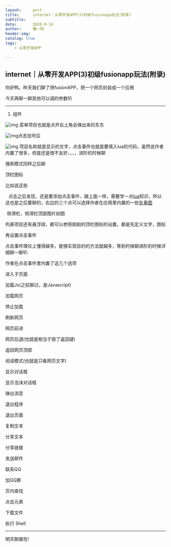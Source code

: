 ```yaml
---
layout:     post
title:      internet｜从零开发APP(3)初级fusionapp玩法(附录)
subtitle:   
date:       2020-9-14
author:     廉一鸣
header-img: 
catalog: true
tags:
    - 从零开发APP

---
```


## internet｜从零开发APP(3)初级fusionapp玩法(附录)

你好鸭，昨天我们聊了用fusionAPP，把一个网页封装成一个应用 

今天再聊一聊其他可以调的参数叭

------

1. 组件

![img](https://mmbiz.qpic.cn/mmbiz_jpg/tMsLbdfwxoOjyUkY6ib6cEuOq9q52kibTAibXf61BRm6YsMM1VZoBEFKDMcCIPAu8ticL7pWEIth1UqHcqdex4XP9g/640?wx_fmt=jpeg&tp=webp&wxfrom=5&wx_lazy=1&wx_co=1)
菜单项目也就是点开右上角会弹出来的东东

![img](https://mmbiz.qpic.cn/mmbiz_jpg/tMsLbdfwxoOjyUkY6ib6cEuOq9q52kibTAxBlXja3jQ7rHicpGDs9VFoAj9jFxnpgGLwpbziaKddXgDVQhOHrRx4aQ/640?wx_fmt=jpeg&tp=webp&wxfrom=5&wx_lazy=1&wx_co=1)点击加号后

![img](https://mmbiz.qpic.cn/mmbiz_jpg/tMsLbdfwxoOjyUkY6ib6cEuOq9q52kibTAFUYz376w0C0IXGT6Ju8fOMUQ2N0qGEtDdtYLPIV9hbkI3HWb8uiahdw/640?wx_fmt=jpeg&tp=webp&wxfrom=5&wx_lazy=1&wx_co=1)
项目名称就是显示的文字，点击事件也就是要填入lua的代码，虽然说作者内置了很多，但是还是很不友好，，，，进阶的时候聊

搜索模式同样之后聊

顶栏图标

比如说这些

![img](data:image/gif;base64,iVBORw0KGgoAAAANSUhEUgAAAAEAAAABCAYAAAAfFcSJAAAADUlEQVQImWNgYGBgAAAABQABh6FO1AAAAABJRU5ErkJggg==)
![img](data:image/gif;base64,iVBORw0KGgoAAAANSUhEUgAAAAEAAAABCAYAAAAfFcSJAAAADUlEQVQImWNgYGBgAAAABQABh6FO1AAAAABJRU5ErkJggg==)
点击之后发现，还是要添加点击事件，跟上面一样，需要学一点[lua](https://mp.weixin.qq.com/s?__biz=MzI4Nzc2MzA3OQ==&mid=2247484791&idx=3&sn=60b4a45d56f88dbee6e04301289a72a9&scene=21#wechat_redirect)知识，所以这也是之后要聊的，右边的三个点可以选择作者在应用里内置的一些[矢量图](https://mp.weixin.qq.com/s?__biz=MzI4Nzc2MzA3OQ==&mid=2247485062&idx=2&sn=503c195d337c92c98246dbd513eec90b&scene=21#wechat_redirect)

![img](data:image/gif;base64,iVBORw0KGgoAAAANSUhEUgAAAAEAAAABCAYAAAAfFcSJAAAADUlEQVQImWNgYGBgAAAABQABh6FO1AAAAABJRU5ErkJggg==)
侧滑栏，侧滑栏顶部图片如图

列表项目还有悬浮球，都可以参照刚刚的顶栏图标的设置，都是先定义文字，图标

再设置点击事件

点击事件理论上懂得越多，能够实现目的的方法就越多，等到时候聊进阶的时候详细聊一聊叭

作者在点击事件里内置了这几个选项

进入子页面

加载Js(之前聊过，是Javascript)

加载网页

停止加载

刷新网页

网页前进

网页后退(也就是相当于按了返回键)

返回网页顶部

阅读模式(也就是只看网页文字)

显示对话框

显示泡沫对话框

弹出消息

退出程序

退出页面

复制文本

分享文本

分享链接

发送邮件

联系QQ

加QQ群

页内查找

点击元素

下载文件

执行 Shell

------

明天聊属性!

